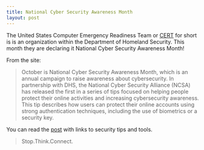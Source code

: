 ```yaml
---
title: National Cyber Security Awareness Month
layout: post
---
```

The United States Computer Emergency Readiness Team or [CERT] for short is is an organization within the Department of Homeland Security. This month they are declaring it National Cyber Security Awareness Month!

From the site:

> October is National Cyber Security Awareness Month, which is an annual campaign to raise awareness about cybersecurity. In partnership with DHS, the National Cyber Security Alliance (NCSA) has released the first in a series of tips focused on helping people protect their online activities and increasing cybersecurity awareness. This tip describes how users can protect their online accounts using strong authentication techniques, including the use of biometrics or a security key.

You can read the [post] with links to security tips and tools.

> Stop.Think.Connect.

[CERT]: https://www.us-cert.gov
[post]: https://www.us-cert.gov/ncas/current-activity/2016/10/05/National-Cyber-Security-Awareness-Month
